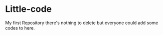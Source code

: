 # Little-code
My first Repository
there's nothing to delete but everyone could add some codes to here.
